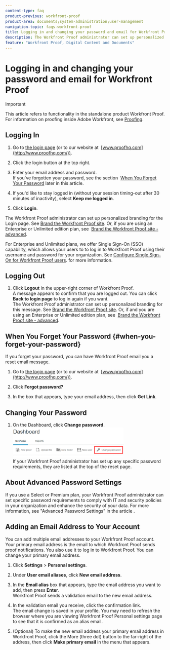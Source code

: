 ```yaml
---
content-type: faq
product-previous: workfront-proof
product-area: documents;system-administration;user-management
navigation-topic: faqs-workfront-proof
title: Logging in and changing your password and email for Workfront Proof
description: The Workfront Proof administrator can set up personalized branding for the Login page. See Brand the Workfront Proof site. Or, if you are using an Enterprise or Unlimited edition plan, see Brand the Workfront Proof site - advanced .
feature: "Workfront Proof, Digital Content and Documents"
---
```


# Logging in and changing your password and email for Workfront Proof

>[!IMPORTANT]
>
>This article refers to functionality in the standalone product Workfront Proof. For information on proofing inside Adobe Workfront, see [Proofing](../../../review-and-approve-work/proofing/proofing.md).

## Logging In

1. Go to [the login page](http://www.proofhq.com/login) (or to our website at&nbsp; [www.proofhq.com](http://www.proofhq.com/)).

1. Click the login button at the top right.
1. Enter your email address and password.  
   If you've forgotten your password, see the section&nbsp; [When You Forget Your Password](#when-you-forget-your-password)&nbsp;later in this article.

1. If you'd like to stay logged in (without your session timing-out after 30 minutes of inactivity), select&nbsp;**Keep me logged in**.
1. Click **Login**.

The Workfront Proof administrator can set up personalized branding for the Login page. See [Brand the Workfront Proof site](../../../workfront-proof/wp-acct-admin/branding/brand-wp-site.md). Or, if you are using an Enterprise or Unlimited edition plan, see&nbsp; [Brand the Workfront Proof site - advanced](../../../workfront-proof/wp-acct-admin/branding/brand-wp-site-advanced.md).

For Enterprise and Unlimited plans, we offer Single Sign-On (SSO) capability, which allows your users to to log in to Workfront Proof using their username and password for your organization. See [Configure Single Sign-On for Workfront Proof users](../../../workfront-proof/wp-acct-admin/account-settings/configure-sso-for-wp-users.md).&nbsp;for more information.

## Logging Out

1. Click **Logout**&nbsp;in the upper-right corner of Workfront Proof.   
   A message appears to confirm that you are logged out. You can click **Back to login page** to log in again if you want.   
   The Workfront Proof administrator can set up personalized branding for this message. See [Brand the Workfront Proof site](../../../workfront-proof/wp-acct-admin/branding/brand-wp-site.md). Or, if&nbsp;and you are using an Enterprise or Unlimited edition plan, see&nbsp; [Brand the Workfront Proof site - advanced](../../../workfront-proof/wp-acct-admin/branding/brand-wp-site-advanced.md).

## When You Forget Your Password {#when-you-forget-your-password}

If you forget your password, you can have Workfront Proof email you a reset email message.

1. Go to [the login page](http://www.proofhq.com/login) (or to our website at&nbsp; [www.proofhq.com](http://www.proofhq.com/)).

1. Click **Forgot password?**
1. In the box that appears, type your email address, then click **Get Link**.

## Changing Your Password

1. On the Dashboard, click **Change password**.  
   ![Change_passowrd.png](assets/change-passowrd-350x95.png)  
   If your Workfront Proof administrator has set up any specific password requirements, they are listed at the top of the reset page.

## About Advanced Password Settings

If you use a Select or Premium plan, your Workfront Proof administrator can set specific password requirements to comply with IT and security policies in your organization and enhance the security of your data. For more information, see&nbsp;"Advanced Password Settings" in the article&nbsp;.

## Adding an Email Address to Your Account

You can add multiple email addresses to your Workfront Proof account. Your primary email address is the email to which Workfront Proof sends proof notifications. You also use it to log in to Workfront Proof. You can change your primary email address.

1. Click **Settings** > **Personal settings**.

1. Under **User email aliases**, click **New email address**.

1. In the **Email alias** box that appears, type the email address you want to add, then press **Enter**.   
   Workfront Proof sends a validation email to the new email address.

1. In the validation email you receive, click the confirmation link.  
   The email change is saved in your profile. You may need to refresh the browser where you are viewing Workfront Proof Personal settings page to see that it is confirmed as an alias email.
1. (Optional) To make the new email address your primary email address in Workfront Proof, click the More (three dot) button to the far-right of the address, then click **Make primary email** in the menu that appears.

